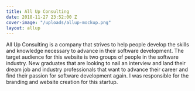 ```yaml
---
title: All Up Consulting
date: 2018-11-27 23:52:00 Z
cover-image: "/uploads/allup-mockup.png"
layout: allup
---
```


All Up Consulting is a company that strives to help people develop the skills and knowledge necessary to advance in their software development. The target audience for this website is two groups of people in the software industry. New graduates that are looking to nail an interview and land their dream job and industry professionals that want to advance their career and find their passion for software development again. I was responsible for the branding and website creation for this startup.